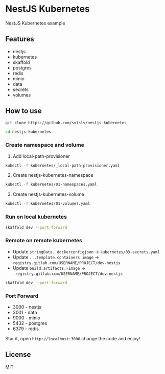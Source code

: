 # NestJS Kubernetes

NestJS Kubernetes example

## Features
- nestjs
- kubernetes
- skaffold
- postgres
- redis
- minio
- data
- secrets
- volumes

## How to use

```sh
git clone https://github.com/svtslv/nestjs-kubernetes
```

```sh
cd nestjs-kubernetes
```

### Create namespace and volume

1. Add local-path-provisioner

```sh
kubectl -f kubernetes/_local-path-provisioner.yaml
```

2. Create nestjs-kubernetes-namespace

```sh
kubectl -f kubernetes/01-namespaces.yaml
```

3. Create nestjs-kubernetes-volume

```sh
kubectl -f kubernetes/01-volumes.yaml
```

### Run on local kubernetes

```sh
skaffold dev --port-forward
```

### Remote on remote kubernetes

- Update `stringData..dockerconfigjson` -> `kubernetes/03-secrets.yaml`
- Update `...template.containers.image` -> `registry.gitlab.com/USERNAME/PROJECT/dev-nestjs`
- Update `build.artifacts.-image` -> `.registry.gitlab.com/USERNAME/PROJECT/dev-nestjs`

```sh
skaffold dev --port-forward
```

### Port Forward

- 3000 - nestjs
- 3001 - data
- 9000 - minio
- 5432 - postgres
- 6379 - redis

Star it, open `http://localhost:3000` change the code and enjoy!

## License

MIT